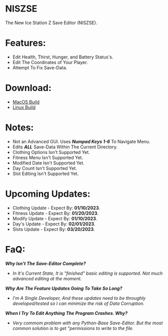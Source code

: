 # NISZSE
The New Ice Station Z Save Editor (NISZSE).

# Features:
- Edit Health, Thirst, Hunger, and Battery Status's.
- Edit The Coordinates of Your Player.
- Attempt To Fix Save-Data.

# Download:
- [MacOS Build](https://github.com/Cracko298/NISZSE/blob/main/Save-Editor%20(MacOS,%20Linux).zip?raw=true)
- [Linux Build](https://github.com/Cracko298/NISZSE/blob/main/Save-Editor%20(MacOS,%20Linux).zip?raw=true)



# Notes:
- Not an Advanced GUI. Uses ***Numpad Keys 1-6*** To Navigate Menu.
- Edits ***ALL*** Save-Data Within The Current Directory.
- Clothing Options Isn't Supported Yet.
- Fitness Menu Isn't Supported Yet.
- Modified Date Isn't Supported Yet.
- Day Count Isn't Supported Yet.
- Slot Editing Isn't Supported Yet.

# Upcoming Updates:
- Clothing Update - Expect By: **01/10/2023**.
- Fitness Update - Expect By: **01/20/2023**.
- Modify Update - Expect By: **01/10/2023**.
- Day's Update - Expect By: **02/01/2023**.
- Slots Update - Expect By: **03/20/2023**.

# FaQ:
***Why Isn't The Save-Editor Complete?***

- *In It's Current State, It is "finished" basic editing is supported. Not much advanced editing at the moment.*

***Why Are The Feature Updates Going To Take So Long?***

- *I'm A Single Developer, And these updates need to be throughly developed/tested so I can minimize the risk of Data Corruption.*

***When I Try To Edit Anything The Program Crashes. Why?***

- *Very commom problem with any Python-Base Save-Editor. But the most common solution is to get "permissions to write to the file.*
